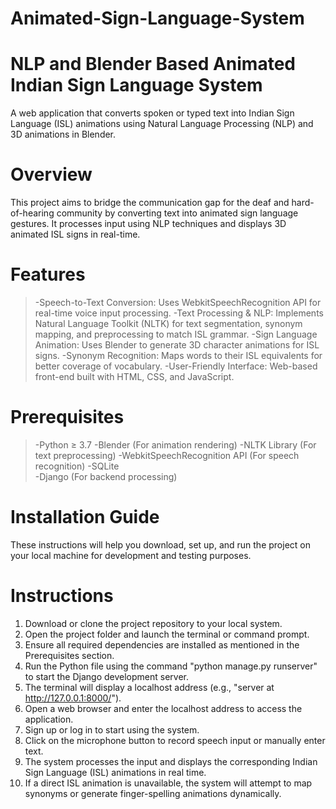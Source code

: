 # Animated-Sign-Language-System
# NLP and Blender Based Animated Indian Sign Language System
A web application that converts spoken or typed text into Indian Sign Language (ISL) animations using Natural Language Processing (NLP) and 3D animations in Blender.

# Overview
This project aims to bridge the communication gap for the deaf and hard-of-hearing community by converting text into animated sign language gestures. It processes input using NLP techniques and displays 3D animated ISL signs in real-time.

# Features
> -Speech-to-Text Conversion: Uses WebkitSpeechRecognition API for real-time voice input processing.
> -Text Processing & NLP: Implements Natural Language Toolkit (NLTK) for text segmentation, synonym mapping, and preprocessing to match ISL grammar.
> -Sign Language Animation: Uses Blender to generate 3D character animations for ISL signs.
> -Synonym Recognition: Maps words to their ISL equivalents for better coverage of vocabulary.
> -User-Friendly Interface: Web-based front-end built with HTML, CSS, and JavaScript.

# Prerequisites
> -Python ≥ 3.7
> -Blender (For animation rendering)
> -NLTK Library (For text preprocessing)
> -WebkitSpeechRecognition API (For speech recognition)
> -SQLite  
> -Django (For backend processing)

# Installation Guide
These instructions will help you download, set up, and run the project on your local machine for development and testing purposes.

# Instructions
1. Download or clone the project repository to your local system.
2. Open the project folder and launch the terminal or command prompt.
3. Ensure all required dependencies are installed as mentioned in the Prerequisites section.
4. Run the Python file using the command "python manage.py runserver" to start the Django development server.
5. The terminal will display a localhost address (e.g., "server at http://127.0.0.1:8000/").
6. Open a web browser and enter the localhost address to access the application.
7. Sign up or log in to start using the system.
8. Click on the microphone button to record speech input or manually enter text.
9. The system processes the input and displays the corresponding Indian Sign Language (ISL) animations in real time.
10. If a direct ISL animation is unavailable, the system will attempt to map synonyms or generate finger-spelling animations dynamically.
